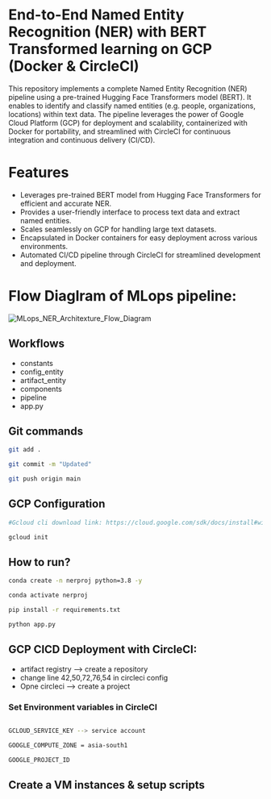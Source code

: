 # End-to-End Named Entity Recognition (NER) with BERT Transformed learning on GCP (Docker & CircleCI)

This repository implements a complete Named Entity Recognition (NER) pipeline using a pre-trained Hugging Face Transformers model (BERT). It enables to identify and classify named entities (e.g. people, organizations, locations) within text data. The pipeline leverages the power of Google Cloud Platform (GCP) for deployment and scalability, containerized with Docker for portability, and streamlined with CircleCI for continuous integration and continuous delivery (CI/CD).

# Features

- Leverages pre-trained BERT model from Hugging Face Transformers for efficient and accurate NER.
- Provides a user-friendly interface to process text data and extract named entities.
- Scales seamlessly on GCP for handling large text datasets.
- Encapsulated in Docker containers for easy deployment across various environments.
- Automated CI/CD pipeline through CircleCI for streamlined development and deployment.

# Flow Diaglram of MLops pipeline:

![MLops_NER_Architexture_Flow_Diagram](https://github.com/data-pioneer/MLops-Name-Entity-Recognition-End-to-End-main/assets/33811437/49401d27-b51e-49a8-ae71-9bfbbdb15396)


## Workflows

 - constants
 - config_entity
 - artifact_entity
 - components
 - pipeline
 - app.py

## Git commands

```bash
git add .

git commit -m "Updated"

git push origin main
```


## GCP Configuration

```bash
#Gcloud cli download link: https://cloud.google.com/sdk/docs/install#windows

gcloud init
```


## How to run?

```bash
conda create -n nerproj python=3.8 -y
```

```bash
conda activate nerproj
```

```bash
pip install -r requirements.txt
```

```bash
python app.py
```


## GCP CICD Deployment with CircleCI:

- artifact registry  --> create a repository
- change line 42,50,72,76,54 in circleci config
- Opne circleci --> create a project


### Set Environment variables in CircleCI

```bash

GCLOUD_SERVICE_KEY --> service account

GOOGLE_COMPUTE_ZONE = asia-south1

GOOGLE_PROJECT_ID

```

## Create a VM instances & setup scripts
